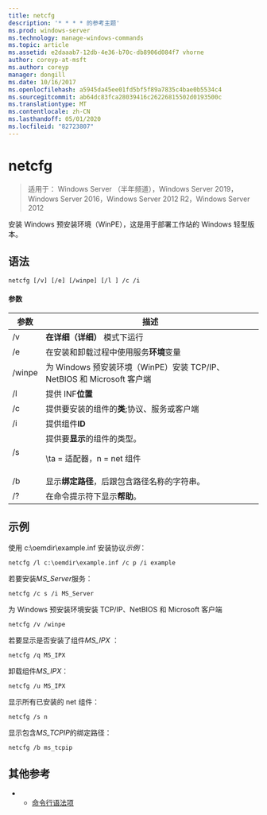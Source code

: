 ```yaml
---
title: netcfg
description: '* * * * 的参考主题'
ms.prod: windows-server
ms.technology: manage-windows-commands
ms.topic: article
ms.assetid: e2daaab7-12db-4e36-b70c-db8906d084f7 vhorne
author: coreyp-at-msft
ms.author: coreyp
manager: dongill
ms.date: 10/16/2017
ms.openlocfilehash: a5945da45ee01fd5bf5f89a7835c4bae0b5534c4
ms.sourcegitcommit: ab64dc83fca28039416c26226815502d0193500c
ms.translationtype: MT
ms.contentlocale: zh-CN
ms.lasthandoff: 05/01/2020
ms.locfileid: "82723807"
---
```

# <a name="netcfg"></a>netcfg

> 适用于： Windows Server （半年频道），Windows Server 2019，Windows Server 2016，Windows Server 2012 R2，Windows Server 2012

安装 Windows 预安装环境（WinPE），这是用于部署工作站的 Windows 轻型版本。
## <a name="syntax"></a>语法
```
netcfg [/v] [/e] [/winpe] [/l ] /c /i
```
#### <a name="parameters"></a>参数
|参数|描述|
|-------|--------|
|/v|**在详细（详细）** 模式下运行|
|/e|在安装和卸载过程中使用服务**环境**变量|
|/winpe|为 Windows 预安装环境（WinPE）安装 TCP/IP、NetBIOS 和 Microsoft 客户端|
|/l|提供 INF**位置**|
|/c|提供要安装的组件的**类**;协议、服务或客户端|
|/i|提供组件**ID**|
|/s|提供要**显示**的组件的类型。<p>\ta = 适配器，n = net 组件|
|/b|显示**绑定路径**，后跟包含路径名称的字符串。|
|/?|在命令提示符下显示**帮助**。|

## <a name="examples"></a>示例

使用 c:\oemdir\example.inf 安装协议*示例*：
```
netcfg /l c:\oemdir\example.inf /c p /i example
```
若要安装*MS_Server*服务：
```
netcfg /c s /i MS_Server
```
为 Windows 预安装环境安装 TCP/IP、NetBIOS 和 Microsoft 客户端
```
netcfg /v /winpe
```
若要显示是否安装了组件*MS_IPX* ：
```
netcfg /q MS_IPX
```
卸载组件*MS_IPX*：
```
netcfg /u MS_IPX
```
显示所有已安装的 net 组件：
```
netcfg /s n
```
显示包含*MS_TCPIP*的绑定路径：
```
netcfg /b ms_tcpip
```
## <a name="additional-references"></a>其他参考
-   - [命令行语法项](command-line-syntax-key.md)
